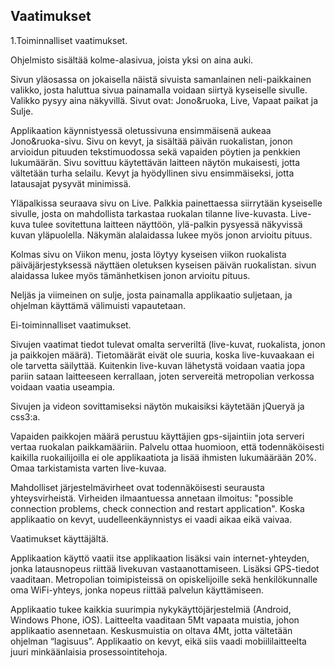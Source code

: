 ## Vaatimukset 
1.Toiminnalliset vaatimukset.

Ohjelmisto sisältää kolme-alasivua, joista yksi on aina auki.

Sivun yläosassa on jokaisella näistä sivuista samanlainen neli-paikkainen valikko, josta haluttua sivua painamalla voidaan siirtyä kyseiselle sivulle. Valikko pysyy aina näkyvillä. Sivut ovat: Jono&ruoka, Live, Vapaat paikat ja Sulje.

Applikaation käynnistyessä oletussivuna ensimmäisenä aukeaa Jono&ruoka-sivu. Sivu on kevyt, ja sisältää päivän ruokalistan, jonon arvioidun pituuden tekstimuodossa sekä vapaiden pöytien ja penkkien lukumäärän. Sivu sovittuu käytettävän laitteen näytön mukaisesti, jotta vältetään turha selailu. Kevyt ja hyödyllinen sivu ensimmäiseksi, jotta latausajat pysyvät minimissä.

Yläpalkissa seuraava sivu on Live. Palkkia painettaessa siirrytään kyseiselle sivulle, josta on mahdollista tarkastaa ruokalan tilanne live-kuvasta. Live-kuva tulee sovitettuna laitteen näyttöön, ylä-palkin pysyessä näkyvissä kuvan yläpuolella. Näkymän alalaidassa lukee myös jonon arvioitu pituus.

Kolmas sivu on Viikon menu, josta löytyy kyseisen viikon ruokalista päiväjärjestyksessä näyttäen oletuksen kyseisen päivän ruokalistan. sivun alaidassa lukee myös tämänhetkisen jonon arvioitu pituus.

Neljäs ja viimeinen on sulje, josta painamalla applikaatio suljetaan, ja ohjelman käyttämä välimuisti vapautetaan.

Ei-toiminnalliset vaatimukset.

Sivujen vaatimat tiedot tulevat omalta serveriltä (live-kuvat, ruokalista, jonon ja paikkojen määrä). Tietomäärät eivät ole suuria, koska live-kuvaakaan ei ole tarvetta säilyttää. Kuitenkin live-kuvan lähetystä voidaan vaatia jopa pariin sataan laitteeseen kerrallaan, joten servereitä metropolian verkossa voidaan vaatia useampia.

Sivujen ja videon sovittamiseksi näytön mukaisiksi käytetään jQueryä ja css3:a.

Vapaiden paikkojen määrä perustuu käyttäjien gps-sijaintiin jota serveri vertaa ruokalan paikkamääriin. Palvelu ottaa huomioon, että todennäköisesti kaikilla ruokailijoilla ei ole applikaatiota ja lisää ihmisten lukumäärään 20%. Omaa tarkistamista varten live-kuvaa.

Mahdolliset järjestelmävirheet ovat todennäköisesti seurausta yhteysvirheistä. Virheiden ilmaantuessa annetaan ilmoitus: "possible connection problems, check connection and restart application". Koska applikaatio on kevyt, uudelleenkäynnistys ei vaadi aikaa eikä vaivaa.

Vaatimukset käyttäjältä.

Applikaation käyttö vaatii itse applikaation lisäksi vain internet-yhteyden, jonka latausnopeus riittää livekuvan vastaanottamiseen. Lisäksi GPS-tiedot vaaditaan. Metropolian toimipisteissä on opiskelijoille sekä henkilökunnalle oma WiFi-yhteys, jonka nopeus riittää palvelun käyttämiseen.

Applikaatio tukee kaikkia suurimpia nykykäyttöjärjestelmiä (Android, Windows Phone, iOS).
Laitteelta vaaditaan 5Mt vapaata muistia, johon applikaatio asennetaan. Keskusmuistia on oltava 4Mt, jotta vältetään ohjelman “lagisuus”.
Applikaatio on kevyt, eikä siis vaadi mobiililaitteelta juuri minkäänlaisia prosessointitehoja.
